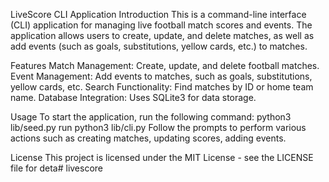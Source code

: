 LiveScore CLI Application
Introduction
This is a command-line interface (CLI) application for managing live football match scores and events. The application allows users to create, update, and delete matches, as well as add events (such as goals, substitutions, yellow cards, etc.) to matches.

Features
Match Management: Create, update, and delete football matches.
Event Management: Add events to matches, such as goals, substitutions, yellow cards, etc.
Search Functionality: Find matches by ID or home team name.
Database Integration: Uses SQLite3 for data storage.

Usage
To start the application, run the following command:
python3 lib/seed.py
run python3 lib/cli.py
Follow the prompts to perform various actions such as creating matches, updating scores, adding events.

License
This project is licensed under the MIT License - see the LICENSE file for deta# livescore
